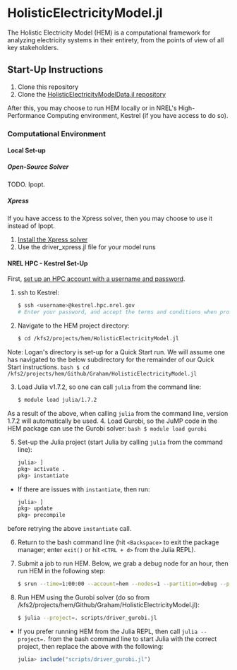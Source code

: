 # HolisticElectricityModel.jl

The Holistic Electricity Model (HEM) is a computational framework for analyzing electricity systems in their entirety, from the points of view of all key stakeholders.

## Start-Up Instructions

1. Clone this repository
2. Clone the [HolisticElectricityModelData.jl repository](https://github.nrel.gov/HEM/HolisticElectricityModelData.jl)

After this, you may choose to run HEM locally or in NREL's High-Performance Computing environment, Kestrel (if you have access to do so).

### Computational Environment

#### Local Set-up

##### Open-Source Solver
TODO. Ipopt.

##### Xpress
If you have access to the Xpress solver, then you may choose to use it instead of Ipopt.
1. [Install the Xpress solver](https://github.nrel.gov/dcutler/fico-xpress)
2. Use the driver_xpress.jl file for your model runs

#### NREL HPC - Kestrel Set-Up
First, [set up an HPC account with a username and password](https://www.nrel.gov/hpc/user-accounts.html).

1. ssh to Kestrel:
    ```bash
    $ ssh <username>@kestrel.hpc.nrel.gov
    # Enter your password, and accept the terms and conditions when prompted to do so.
    ```
2. Navigate to the HEM project directory:
    ```bash
    $ cd /kfs2/projects/hem/HolisticElectricityModel.jl
    ```
Note: Logan's directory is set-up for a Quick Start run. We will assume one has navigated to the below subdirectory for the remainder of our Quick Start instructions.
    ```bash
    $ cd /kfs2/projects/hem/Github/Graham/HolisticElectricityModel.jl
    ```

3. Load Julia v1.7.2, so one can call `julia` from the command line:
    ```bash
    $ module load julia/1.7.2
    ```
As a result of the above, when calling `julia` from the command line, version 1.7.2 will automatically be used.
4. Load Gurobi, so the JuMP code in the HEM package can use the Gurobi solver:
    ```bash
    $ module load gurobi
    ```

5. Set-up the Julia project (start Julia by calling `julia` from the command line):
    ```julia
    julia> ]
    pkg> activate .
    pkg> instantiate
    ```

- If there are issues with `instantiate`, then run:
    ```julia
    julia> ]
    pkg> update
    pkg> precompile
    ```
before retrying the above `instantiate` call.

6. Return to the bash command line (hit `<Backspace>` to exit the package manager; enter `exit()` or hit `<CTRL + d>` from the Julia REPL).

7. Submit a job to run HEM. Below, we grab a debug node for an hour, then run HEM in the following step:
    ```bash
    $ srun --time=1:00:00 --account=hem --nodes=1 --partition=debug --pty $SHELL
    ```

8. Run HEM using the Gurobi solver (do so from /kfs2/projects/hem/Github/Graham/HolisticElectricityModel.jl):
    ```bash
    $ julia --project=. scripts/driver_gurobi.jl
    ```
- If you prefer running HEM from the Julia REPL, then call `julia --project=.` from the bash command line to start Julia with the correct project, then replace the above with the following:
    ```julia
    julia> include("scripts/driver_gurobi.jl")
    ```
